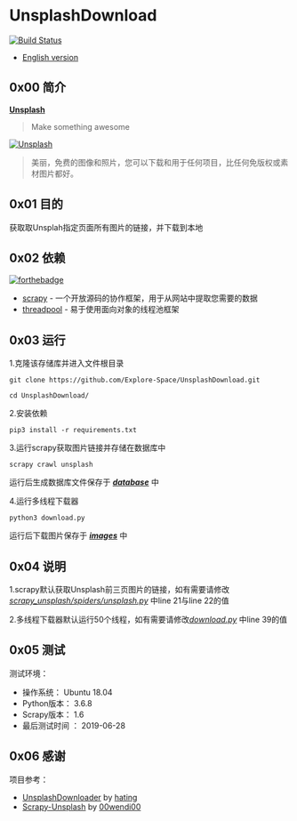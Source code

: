 # UnsplashDownload

[![Build Status](https://travis-ci.org/Explore-Space/UnsplashDownload.svg?branch=master)](https://travis-ci.org/Explore-Space/UnsplashDownload)

- [English version](https://github.com/Explore-Space/UnsplashDownload/blob/master/README.md)

## 0x00 简介

**[Unsplash](https://unsplash.com/)**

>Make something awesome

[![Unsplash](https://images.unsplash.com/moment-1544716590524-4fc5a168786e?dpr=3&auto=format&fit=crop&w=600&q=60 "Unsplash")](https://unsplash.com/)

> 美丽，免费的图像和照片，您可以下载和用于任何项目，比任何免版权或素材图片都好。

## 0x01 目的

获取取Unsplah指定页面所有图片的链接，并下载到本地

## 0x02 依赖

[![forthebadge](https://forthebadge.com/images/badges/made-with-python.svg)](https://forthebadge.com)

- [scrapy](https://scrapy.org/) - 一个开放源码的协作框架，用于从网站中提取您需要的数据
- [threadpool](https://pypi.org/project/threadpool/) - 易于使用面向对象的线程池框架

## 0x03 运行
1.克隆该存储库并进入文件根目录

```
git clone https://github.com/Explore-Space/UnsplashDownload.git
```

```
cd UnsplashDownload/
```

2.安装依赖

```
pip3 install -r requirements.txt
```

3.运行scrapy获取图片链接并存储在数据库中

```
scrapy crawl unsplash
```

运行后生成数据库文件保存于 [***database***](https://github.com/Explore-Space/UnsplashDownload/tree/master/database) 中

4.运行多线程下载器

```
python3 download.py
```

运行后下载图片保存于 [***images***](https://github.com/Explore-Space/UnsplashDownload/tree/master/images) 中

## 0x04 说明

1.scrapy默认获取Unsplash前三页图片的链接，如有需要请修改 [*scrapy_unsplash/spiders/unsplash.py*](https://github.com/Explore-Space/UnsplashDownload/blob/master/scrapy_unsplash/spiders/unsplash.py) 中line 21与line 22的值

2.多线程下载器默认运行50个线程，如有需要请修改[*download.py*](https://github.com/Explore-Space/UnsplashDownload/blob/master/download.py) 中line 39的值

## 0x05 测试

测试环境：

- 操作系统： Ubuntu 18.04
- Python版本： 3.6.8
- Scrapy版本： 1.6
- 最后测试时间 ： 2019-06-28

## 0x06 感谢

项目参考：

- [UnsplashDownloader](https://github.com/hating/UnsplashDownloader) by  [hating](https://github.com/hating)
- [Scrapy-Unsplash](https://github.com/00wendi00/Scrapy-Unsplash) by [00wendi00](https://github.com/00wendi00)
